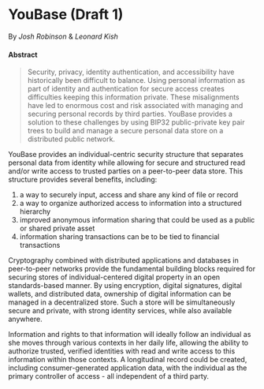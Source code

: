 # YouBase (Draft 1)

By *Josh Robinson* & *Leonard Kish*

#### Abstract

  > Security, privacy, identity authentication, and accessibility have historically been difficult to balance. Using personal information as part of identity and authentication for secure access creates difficulties keeping this information private. These misalignments have led to enormous cost and risk associated with managing and securing personal records by third parties. YouBase provides a solution to these challenges by using BIP32 public-private key pair trees to build and manage a secure personal data store on a distributed public network.

YouBase provides an individual-centric security structure that separates personal data from identity while allowing for secure and structured read and/or write access to trusted parties on a peer-to-peer data store. This structure provides several benefits, including:

1. a way to securely input, access and share any kind of file or record
2. a way to organize authorized access to information into a structured hierarchy
3. improved anonymous information sharing that could be used as a public or shared private asset
4. information sharing transactions can be to be tied to financial transactions

Cryptography combined with distributed applications and databases in peer-to-peer networks provide the fundamental building blocks required for securing stores of individual-centered digital property in an open standards-based manner. By using encryption, digital signatures, digital wallets, and distributed data, ownership of digital information can be managed in a decentralized store. Such a store will be simultaneously secure and private, with strong identity services, while also available anywhere.

Information and rights to that information will ideally follow an individual as she moves through various contexts in her daily life, allowing the ability to authorize trusted, verified identities with read and write access to this information within those contexts. A longitudinal record could be created, including consumer-generated application data, with the individual as the primary controller of access - all independent of a third party.
